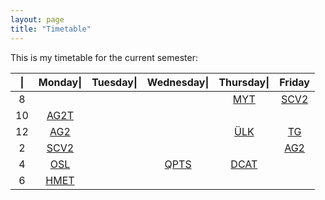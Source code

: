 ```yaml
---
layout: page
title: "Timetable"
---
```

This is my timetable for the current semester:

|        \|   |   Monday\|   |  Tuesday\|   | Wednesday\|  |  Thursday\|  |   Friday    |
|  :-------:  |  :--------:  |  :--------:  |  :--------:  |  :--------:  |  :-------:  |
|  8          |              |              |              | [MYT][6]     | [SCV2][2]   |
|  10         | [AG2T][1]    |              |              |              |             |
|  12         | [AG2][1]     |              |              | [ÜLK][6]     | [TG][8]     |
|  2          | [SCV2][2]    |              |              |              | [AG2][1]    |
|  4          | [OSL][3]     |              | [QPTS][5]    | [DCAT][7]    |             |
|  6          | [HMET][4]    |              |              |              |             |

[1]: https://www.math.uni-bonn.de/people/ydutta/v4a2
[2]: https://basis.uni-bonn.de/qisserver/rds?state=verpublish&status=init&vmfile=no&publishid=229221&moduleCall=webInfo&publishConfFile=webInfo&publishSubDir=veranstaltung
[3]: http://www.math.uni-bonn.de/ag/logik/oberseminar-SoSe23.shtml
[4]: https://basis.uni-bonn.de/qisserver/rds?state=verpublish&status=init&vmfile=no&publishid=229076&moduleCall=webInfo&publishConfFile=webInfo&publishSubDir=veranstaltung
[5]: https://sites.google.com/view/giacomomezzedimi/teaching?authuser=0
[6]: https://dkirstein.github.io/courses/23-geotop.html
[7]: http://www.math.uni-bonn.de/people/thorsten/teaching/derived-ss-23/index.htmpl
[8]: https://www.math.uni-bonn.de/people/phierony/s4a6-SoSe23.pdf
